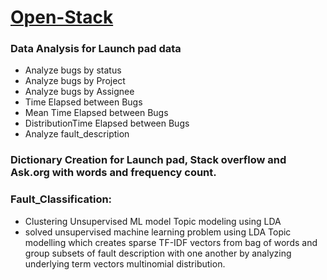 <h1><u>Open-Stack</u></h1>
<h3>Data Analysis for Launch pad data</h3>
<ul><li>Analyze bugs by status</li>
<li>Analyze bugs by Project</li>
<li>Analyze bugs by Assignee</li>
<li>Time Elapsed between Bugs</li>
<li>Mean Time Elapsed between Bugs</li>
<li>DistributionTime Elapsed between Bugs</li>
<li>Analyze fault_description</li></ul>
<h3>Dictionary Creation for Launch pad, Stack overflow and Ask.org with words and frequency count.</h3>
<h3>Fault_Classification:</h3> 
<ul><li>Clustering Unsupervised ML model Topic modeling using LDA</li>
<li>solved unsupervised machine learning problem using LDA Topic modelling which creates sparse TF-IDF vectors from bag of words and group subsets of fault description with one another by analyzing underlying term vectors multinomial distribution.</li></ul>
